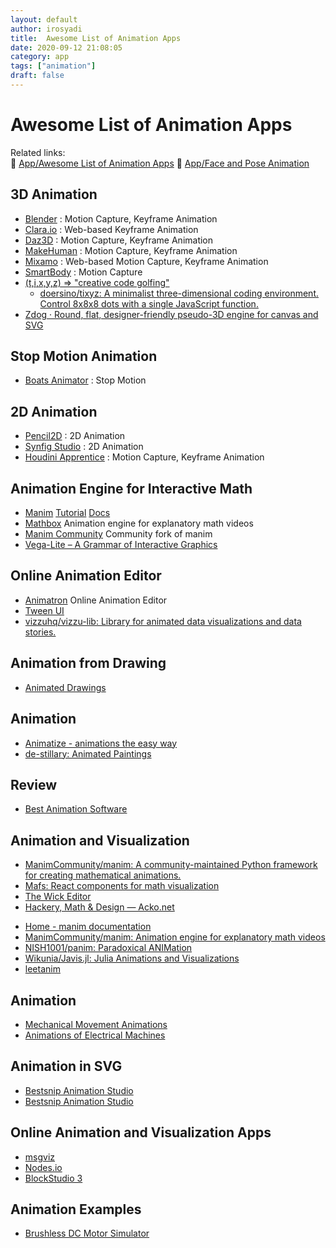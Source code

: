 ```yaml
---
layout: default
author: irosyadi
title:  Awesome List of Animation Apps
date: 2020-09-12 21:08:05
category: app
tags: ["animation"]
draft: false
---
```


# Awesome List of Animation Apps

Related links:  
🔗 [App/Awesome List of Animation Apps](/app/animation-app) 
🔗 [App/Face and Pose Animation](/app/face-pose-animation) 

## 3D Animation
- [Blender](https://www.blender.org/) : Motion Capture, Keyframe Animation 
- [Clara.io](https://clara.io/) : Web-based Keyframe Animation
- [Daz3D](https://www.daz3d.com/daz_studio) : Motion Capture, Keyframe Animation 
- [MakeHuman](https://www.makehumancommunity.org/) : Motion Capture, Keyframe Animation
- [Mixamo](https://www.mixamo.com/#/) : Web-based Motion Capture, Keyframe Animation
- [SmartBody](https://smartbody.ict.usc.edu/about) : Motion Capture
- [(t,i,x,y,z) => "creative code golfing"](https://doersino.github.io/tixyz/?code=Math.sin%28x*y*z%2F128%2Bt%29)
    - [doersino/tixyz: A minimalist three-dimensional coding environment. Control 8x8x8 dots with a single JavaScript function.](https://github.com/doersino/tixyz)
- [Zdog · Round, flat, designer-friendly pseudo-3D engine for canvas and SVG](https://zzz.dog/)

## Stop Motion Animation
- [Boats Animator](https://www.charlielee.uk/boats-animator/) : Stop Motion

## 2D Animation
- [Pencil2D](https://www.pencil2d.org/) :  2D Animation
- [Synfig Studio](https://www.synfig.org/) : 2D Animation
- [Houdini Apprentice](https://www.sidefx.com/) : Motion Capture, Keyframe Animation

## Animation Engine for Interactive Math
- [Manim](https://github.com/3b1b/manim) [Tutorial](https://talkingphysics.wordpress.com/2019/01/08/getting-started-animating-with-manim-and-python-3-7/) [Docs](https://eulertour.com/docs/)
- [Mathbox](https://github.com/unconed/mathbox) Animation engine for explanatory math videos 
- [Manim Community](https://github.com/ManimCommunity/manim) Community fork of manim
- [Vega-Lite – A Grammar of Interactive Graphics ](https://vega.github.io/vega-lite/)

## Online Animation Editor
- [Animatron](https://www.animatron.com/) Online Animation Editor
- [Tween UI](https://tweenui.com/animator/)
- [vizzuhq/vizzu-lib: Library for animated data visualizations and data stories.](https://github.com/vizzuhq/vizzu-lib)

## Animation from Drawing
- [Animated Drawings](https://sketch.metademolab.com/)

## Animation
- [Animatize - animations the easy way](https://animatize.com/)
- [de-stillary: Animated Paintings](https://sketchy.cs.brown.edu/textures/#/textures/)

## Review
- [Best Animation Software](https://all3dp.com/1/best-20-3d-animation-software/#smartbody)

## Animation and Visualization
- [ManimCommunity/manim: A community-maintained Python framework for creating mathematical animations.](https://github.com/ManimCommunity/manim)
- [Mafs: React components for math visualization](https://mafs.dev/)
- [The Wick Editor](https://www.wickeditor.com/#/)
- [Hackery, Math & Design — Acko.net](https://acko.net/)
* [Home - manim documentation](https://3b1b.github.io/manim/index.html)
* [ManimCommunity/manim: Animation engine for explanatory math videos](https://github.com/ManimCommunity/manim/)
* [NISH1001/panim: Paradoxical ANIMation](https://github.com/NISH1001/panim)
* [Wikunia/Javis.jl: Julia Animations and Visualizations](https://github.com/Wikunia/Javis.jl)
* [leetanim](https://leetanim.com/)

## Animation
- [Mechanical Movement Animations](http://507movements.com/)
- [Animations of Electrical Machines](http://people.ece.umn.edu/users/riaz/animations/listanimations.html)

## Animation in SVG
- [Bestsnip Animation Studio](https://bestsnip.com/mobile/)
- [Bestsnip Animation Studio](https://bestsnip.com/svg_animation/)

## Online Animation and Visualization Apps
- [msgviz](https://www.msgviz.com/edit/VZbEOj49U)
- [Nodes.io](https://nodes.io/)
- [BlockStudio 3](https://www.blockstud.io/)

## Animation Examples
- [Brushless DC Motor Simulator](https://simulators.drbasheers.com/UCI/x497.6/motor/open_loop_no_pwm.html)